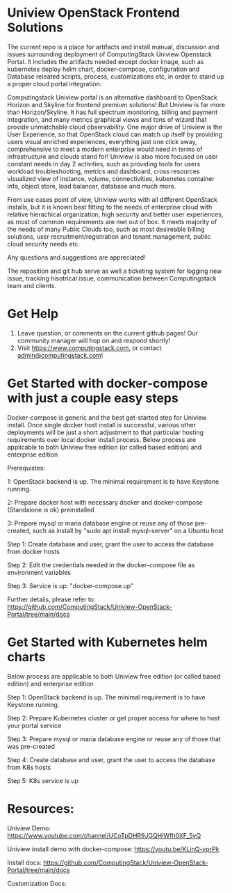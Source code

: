 # Uniview OpenStack Frontend Solutions
The current repo is a place for artifacts and install manual, discussion and issues surrounding deployment of ComputingStack Uniview Openstack Portal. It includes the artifacts needed except docker image, such as kubernetes deploy helm chart, docker-compose, configuration and Database releated scripts, process, customizations etc, in order to stand up a proper cloud portal integration.

Computingstack Uniview portal is an alternative dashboard to OpenStack Horizon and Skyline for frontend premium solutions! But Uniview is far more than Horizon/Skyline. It has full spectrum monitoring, billing and payment integration, and many metrics graphical views and tons of wizard that provide unmatchable cloud observability. One major drive of Uniview is the User Experience, so that OpenStack cloud can match up itself by providing users visual enriched experiences, everything just one click away, comprehensive to meet a modern enterprise would need in terms of infrastructure and clouds stand for! Uniview is also more focused on user constant needs in day 2 activities, such as providing tools for users workload troubleshooting, metrics and dashboard, cross resources visualized view of instance, volume, connectivities, kubenetes container infa, object store, load balancer, database and much more. 

From use cases point of view, Uniview works with all different OpenStack installs, but it is known best fitting to the needs of enterprise cloud with relative hierachical organization, high security and better user experiences, as most of common requirements are met out of box. It meets majority of the needs of many Public Clouds too, such as most desireable billing solutions, user recruitment/registration and tenant management, public cloud security needs etc.

Any questions and suggestions are appreciated!

The reposition and git hub serve as well a ticketing system for logging new issue, tracking hisotrical issue, communication between Computingstack team and clients.

# Get Help

1. Leave question, or comments on the current github pages! Our community manager will hop on and respond shortly!
2. Visit https://www.computingstack.com, or contact admin@computingstack.com!

# Get Started with docker-compose with just a couple easy steps
Docker-compose is generic and the best get-started step for Uniview install. Once single docker host install is successful, various other deployments will be just a short adjustment to that particular hosting requirements over local docker install process. Below process are applicable to both Uniview free edition (or called based edition) and enterprise 
edition

Prerequistes:

1: OpenStack backend is up. The minimal requirement is to have Keystone running.

2: Prepare docker host with necessary docker and docker-compose (Standalone is ok) preinstalled

3: Prepare mysql or maria database engine or reuse any of those pre-created, such as install by "sudo apt install mysql-server" on a Ubuntu host

Step 1: Create database and user, grant the user to access the database from docker hosts

Step 2: Edit the credentials needed in the docker-compose file as environment variables 

Step 3: Service is up: "docker-compose up"

Further details, please refer to: https://github.com/ComputingStack/Uniview-OpenStack-Portal/tree/main/docs

# Get Started with Kubernetes helm charts
Below process are applicable to both Uniview free edition (or called based edition) and enterprise 
edition

Step 1: OpenStack backend is up. The minimal requirement is to have Keystone running.

Step 2: Prepare Kubernetes cluster or get proper access for where to host your portal service

Step 3: Prepare mysql or maria database engine or reuse any of those that was pre-created

Step 4: Create database and user, grant the user to access the database from K8s hosts

Step 5: K8s service is up

# Resources:
Uniview Demo: https://www.youtube.com/channel/UCoTpDHR9JGQHIWfh0XF_5yQ

Uniview install demo with docker-compose: https://youtu.be/KLinQ-vprPk

Install docs: https://github.com/ComputingStack/Uniview-OpenStack-Portal/tree/main/docs

Customization Docs: 


